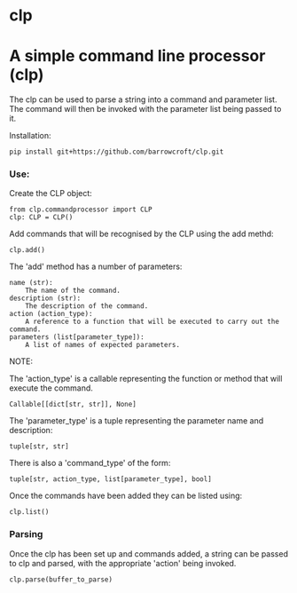 # clp
# A simple command line processor (clp)

The clp can be used to parse a string into a command and parameter list.
The command will then be invoked with the parameter list being passed to it.

Installation: 

`pip install git+https://github.com/barrowcroft/clp.git`


### Use:

Create the CLP object:

```
from clp.commandprocessor import CLP 
clp: CLP = CLP()
```

Add commands that will be recognised by the CLP using the add methd:

`clp.add()`


The 'add' method has a number of parameters:

    name (str):
        The name of the command.
    description (str):
        The description of the command.
    action (action_type):
        A reference to a function that will be executed to carry out the command.
    parameters (list[parameter_type]):
        A list of names of expected parameters.

NOTE: 

The 'action_type' is a callable representing the function or method that will execute the command.

`Callable[[dict[str, str]], None]`

The 'parameter_type' is a tuple representing the parameter name and description:

`tuple[str, str]`

There is also a 'command_type' of the form:

`tuple[str, action_type, list[parameter_type], bool] `

Once the commands have been added they can be listed using:

`clp.list()`

### Parsing

Once the clp has been set up and commands added, a string can be passed to clp and parsed, with the appropriate 'action' being invoked.

`clp.parse(buffer_to_parse)`

